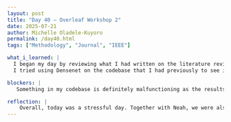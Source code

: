 ```yaml
---
layout: post
title: "Day 40 – Overleaf Workshop 2"
date: 2025-07-21
author: Michelle Oladele-Kuyoro
permalink: /day40.html
tags: ["Methodology", "Journal", "IEEE"]

what_i_learned: |
  I began my day by reviewing what I had written on the literature review section and related works. I realized that what I had typed there fit more into the discussion section than the related works, so I had to make a lot of changes. Dr Pelumi and Dr. Owolabi came to check up on us and to see what we had on our paper so far.
  I tried using Densenet on the codebase that I had previously to see if the results that I had been getting over the padt couple of weeks were correct as it seemed really suspicious... very suspicious in fact with almost perfect validation accuracy. Using Densenet also gave very similar results so I know something is definitely wrong somewhere. However, I will have to look over this next week. 

blockers: |
   Something in my codebase is definitely malfunctioning as the results are too perfect. 

reflection: |
    Overall, today was a stressful day. Together with Neah, we were also able to consolidate our abstract and introduction so it is finalized and we know wr have something tangible to work with. I also tried Densenet on the similar codebase and it was very very suspicious. I will have to take a look at it next  week with my mentor so we know what is going on. We will begin the methodology section next week and combine the results we have so far. 
---
```


